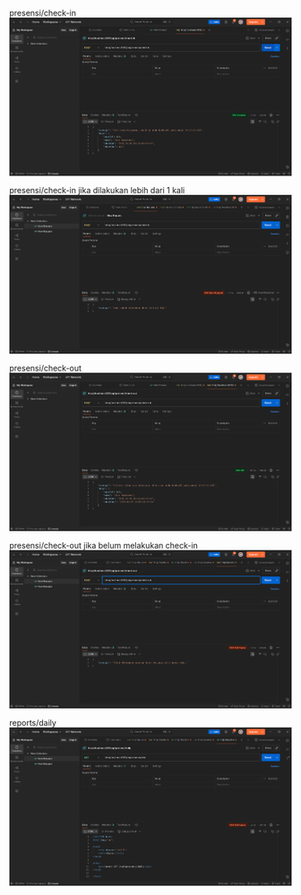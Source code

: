 presensi/check-in
![alt text](ss/presensicheck-in.png)

presensi/check-in jika dilakukan lebih dari 1 kali
![alt text](<ss/presensicheck-in jika dilakukan lebih dari 1 kali.png>)

presensi/check-out
![alt text](ss/check-out.png)

presensi/check-out jika belum melakukan check-in
![alt text](<ss/presensicheck-out jika belum melakukan check-in.png>)

reports/daily
![alt text](ss/reportsdaily.png)